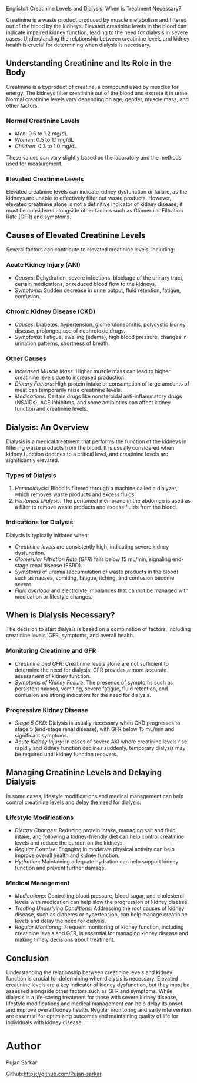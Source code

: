 English:# Creatinine Levels and Dialysis: When is Treatment Necessary?

Creatinine is a waste product produced by muscle metabolism and filtered out of the blood by the kidneys. Elevated creatinine levels in the blood can indicate impaired kidney function, leading to the need for dialysis in severe cases. Understanding the relationship between creatinine levels and kidney health is crucial for determining when dialysis is necessary.

## Understanding Creatinine and Its Role in the Body

Creatinine is a byproduct of creatine, a compound used by muscles for energy. The kidneys filter creatinine out of the blood and excrete it in urine. Normal creatinine levels vary depending on age, gender, muscle mass, and other factors. 

### Normal Creatinine Levels

- *Men*: 0.6 to 1.2 mg/dL
- *Women*: 0.5 to 1.1 mg/dL
- *Children*: 0.3 to 1.0 mg/dL

These values can vary slightly based on the laboratory and the methods used for measurement.

### Elevated Creatinine Levels

Elevated creatinine levels can indicate kidney dysfunction or failure, as the kidneys are unable to effectively filter out waste products. However, elevated creatinine alone is not a definitive indicator of kidney disease; it must be considered alongside other factors such as Glomerular Filtration Rate (GFR) and symptoms.

## Causes of Elevated Creatinine Levels

Several factors can contribute to elevated creatinine levels, including:

### Acute Kidney Injury (AKI)

- *Causes*: Dehydration, severe infections, blockage of the urinary tract, certain medications, or reduced blood flow to the kidneys.
- *Symptoms*: Sudden decrease in urine output, fluid retention, fatigue, confusion.

### Chronic Kidney Disease (CKD)

- *Causes*: Diabetes, hypertension, glomerulonephritis, polycystic kidney disease, prolonged use of nephrotoxic drugs.
- *Symptoms*: Fatigue, swelling (edema), high blood pressure, changes in urination patterns, shortness of breath.

### Other Causes

- *Increased Muscle Mass*: Higher muscle mass can lead to higher creatinine levels due to increased production.
- *Dietary Factors*: High protein intake or consumption of large amounts of meat can temporarily raise creatinine levels.
- *Medications*: Certain drugs like nonsteroidal anti-inflammatory drugs (NSAIDs), ACE inhibitors, and some antibiotics can affect kidney function and creatinine levels.

## Dialysis: An Overview

Dialysis is a medical treatment that performs the function of the kidneys in filtering waste products from the blood. It is usually considered when kidney function declines to a critical level, and creatinine levels are significantly elevated.

### Types of Dialysis

1. *Hemodialysis*: Blood is filtered through a machine called a dialyzer, which removes waste products and excess fluids.
2. *Peritoneal Dialysis*: The peritoneal membrane in the abdomen is used as a filter to remove waste products and excess fluids from the blood.

### Indications for Dialysis

Dialysis is typically initiated when:

- *Creatinine levels* are consistently high, indicating severe kidney dysfunction.
- *Glomerular Filtration Rate (GFR)* falls below 15 mL/min, signaling end-stage renal disease (ESRD).
- *Symptoms* of uremia (accumulation of waste products in the blood) such as nausea, vomiting, fatigue, itching, and confusion become severe.
- *Fluid overload* and electrolyte imbalances that cannot be managed with medication or lifestyle changes.

## When is Dialysis Necessary?

The decision to start dialysis is based on a combination of factors, including creatinine levels, GFR, symptoms, and overall health.

### Monitoring Creatinine and GFR

- *Creatinine and GFR*: Creatinine levels alone are not sufficient to determine the need for dialysis. GFR provides a more accurate assessment of kidney function.
- *Symptoms of Kidney Failure*: The presence of symptoms such as persistent nausea, vomiting, severe fatigue, fluid retention, and confusion are strong indicators for the need for dialysis.

### Progressive Kidney Disease

- *Stage 5 CKD*: Dialysis is usually necessary when CKD progresses to stage 5 (end-stage renal disease), with GFR below 15 mL/min and significant symptoms.
- *Acute Kidney Injury*: In cases of severe AKI where creatinine levels rise rapidly and kidney function declines suddenly, temporary dialysis may be required until kidney function recovers.

## Managing Creatinine Levels and Delaying Dialysis

In some cases, lifestyle modifications and medical management can help control creatinine levels and delay the need for dialysis.

### Lifestyle Modifications

- *Dietary Changes*: Reducing protein intake, managing salt and fluid intake, and following a kidney-friendly diet can help control creatinine levels and reduce the burden on the kidneys.
- *Regular Exercise*: Engaging in moderate physical activity can help improve overall health and kidney function.
- *Hydration*: Maintaining adequate hydration can help support kidney function and prevent further damage.

### Medical Management

- *Medications*: Controlling blood pressure, blood sugar, and cholesterol levels with medication can help slow the progression of kidney disease.
- *Treating Underlying Conditions*: Addressing the root causes of kidney disease, such as diabetes or hypertension, can help manage creatinine levels and delay the need for dialysis.
- *Regular Monitoring*: Frequent monitoring of kidney function, including creatinine levels and GFR, is essential for managing kidney disease and making timely decisions about treatment.

## Conclusion

Understanding the relationship between creatinine levels and kidney function is crucial for determining when dialysis is necessary. Elevated creatinine levels are a key indicator of kidney dysfunction, but they must be assessed alongside other factors such as GFR and symptoms. While dialysis is a life-saving treatment for those with severe kidney disease, lifestyle modifications and medical management can help delay its onset and improve overall kidney health. Regular monitoring and early intervention are essential for optimizing outcomes and maintaining quality of life for individuals with kidney disease.

# Author

Pujan Sarkar

Github:https://github.com/Pujan-sarkar